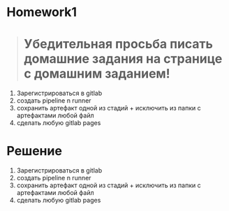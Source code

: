 # Homework1

> # Убедительная просьба писать домашние задания на странице с домашним заданием! 

1. Зарегистрироваться в gitlab
2. создать pipeline n runner
3. сохранить артефакт одной из стадий + исключить из папки с артефактами любой файл 
4. сделать любую gitlab pages

# Решение

1. Зарегистрироваться в gitlab
2. создать pipeline n runner
3. сохранить артефакт одной из стадий + исключить из папки с артефактами любой файл 
4. сделать любую gitlab pages